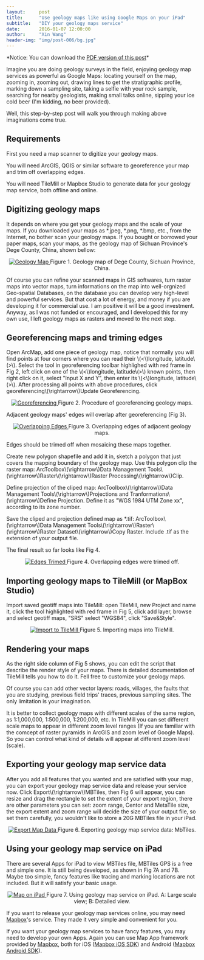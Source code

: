 ```yaml
---
layout:     post
title:      "Use geology maps like using Google Maps on your iPad"
subtitle:   "DIY your geology maps service"
date:       2016-01-07 12:00:00
author:     "Xin Wang"
header-img: "img/post-006/bg.jpg"
---
```


<center>
<div id="mykudos"></div>
</center>

<p>*Notice: You can download the <a href="{{ site.baseurl }}/PDFs/use-geology-map-like-google-map.pdf">PDF version of this post</a>*</p>

<p>Imagine you are doing geology surveys in the field, enjoying geology map services as powerful as Google Maps: 
locating yourself on the map, zooming in, zooming out, drawing lines to get the stratigraphic profile, 
marking down a sampling site, taking a selfie with your rock sample, searching for nearby geologists, 
making small talks online, sipping your ice cold beer (I'm kidding, no beer provided).</p>

<p>Well, this step-by-step post will walk you through making above imaginations come true.
</p>

<h2 class="section-heading">Requirements</h2>

<p>First you need a map scanner to digitize your geology maps.</p>
<p>You will need ArcGIS, QGIS or similar software to georeference your map and trim off overlapping edges.</p>
<p>You will need TileMill or Mapbox Studio to generate data for your geology map service, both offline and online.</p>

<h2 class="section-heading">Digitizing geology maps</h2>

<p>It depends on where you get your geology maps and the scale of your maps. If you downloaded your maps as *.jpeg, *.png, *.bmp, etc., 
from the Internet, no bother scan your geology maps. If you bought or borrowed your paper maps, scan your maps, 
as the geology map of Sichuan Province's Dege County, China, shown bellow:</p>

<center>
<a href="#">
    <img src="{{ site.baseurl }}/img/post-006/geology-map.jpg" alt="Geology Map">
</a>
<span class="caption text-muted">Figure 1. Geology map of Dege County, Sichuan Province, China.</span>
</center>

<p>Of course you can refine your scanned maps in GIS softwares, turn raster maps into vector maps, 
turn informations on the map into well-orgnized Geo-spatial Databases, 
on the database you can develop very high-level and powerful services. 
But that cost a lot of energy, and money if you are developing it for commercial use. 
I am positive it will be a good investment. Anyway, as I was not funded or encouraged, and I developed this for my own use, 
I left geology maps as rasters and moved to the next step.</p>

<h2 class="section-heading">Georeferencing maps and triming edges</h2>

<p>Open ArcMap, add one piece of geology map, 
notice that normally you will find points at four corners where you can read their \(<\)longitude, latitude\(>\). 
Select the tool in georeferencing toolbar highlighed with red frame in Fig 2, left click on one of the \(<\)longitude, latitude\(>\) known points, 
then right click on it, select "Input X and Y", then enter its \(<\)longitude, latitude\(>\). After processing all points with above procedures, 
click georeferencing\(\rightarrow\)Update Georeferencing.</p>

<center>
<a href="#">
    <img src="{{ site.baseurl }}/img/post-006/georeferencing.jpg" alt="Georeferencing">
</a>
<span class="caption text-muted">Figure 2. Procedure of georeferencing geology maps.</span>
</center>

<p>Adjacent geology maps' edges will overlap after georeferencing (Fig 3).</p>

<center>
<a href="#">
    <img src="{{ site.baseurl }}/img/post-006/overlapping-edges.jpg" alt="Overlapping Edges">
</a>
<span class="caption text-muted">Figure 3. Overlapping edges of adjacent geology maps.</span>
</center>

<p>Edges should be trimed off when mosaicing these maps together.</p>
<p>Create new polygon shapefile and add it in, sketch a polygon that just covers the mapping boundary of the geology map. 
Use this polygon clip the raster map: 
ArcToolbox\(\rightarrow\)Data Management Tools\(\rightarrow\)Raster\(\rightarrow\)Raster Processing\(\rightarrow\)Clip.</p>
<p>Define projection of the cliped map: 
ArcToolbox\(\rightarrow\)Data Management Tools\(\rightarrow\)Projections and Tranformations\(\rightarrow\)Define Projection. 
Define it as "WGS 1984 UTM Zone xx", according to its zone number.</p>
<p>Save the cliped and projection defined map as *.tif: 
ArcToolbox\(\rightarrow\)Data Management Tools\(\rightarrow\)Raster\(\rightarrow\)Raster Dataset\(\rightarrow\)Copy Raster. 
Include .tif as the extension of your output file.</p>
<p>The final result so far looks like Fig 4.</p>

<center>
<a href="#">
    <img src="{{ site.baseurl }}/img/post-006/edges-trimed.jpg" alt="Edges Trimed">
</a>
<span class="caption text-muted">Figure 4. Overlapping edges were trimed off.</span>
</center>

<h2 class="section-heading">Importing geology maps to TileMill (or MapBox Studio)</h2>

<p>Import saved geotiff maps into TileMill: open TileMill, new Project and name it, click the tool highlighted with red frame in Fig 5, 
click add layer, browse and select geotiff maps, "SRS" select "WGS84", click "Save&Style".</p>

<center>
<a href="#">
    <img src="{{ site.baseurl }}/img/post-006/import-to-tilemill.jpg" alt="Import to TileMill">
</a>
<span class="caption text-muted">Figure 5. Importing maps into TileMill.</span>
</center>

<h2 class="section-heading">Rendering your maps</h2>

<p>As the right side column of Fig 5 shows, you can edit the script that describe the render style of your maps. 
There is detailed documentation of TileMill tells you how to do it. Fell free to customize your geology maps.</p>

<p>Of course you can add other vector layers: roads, villages, the faults that you are studying, previous field trips' traces, 
previous sampling sites. The only limitation is your imagination.</p>

<p>It is better to collect geology maps with different scales of the same region, as 1:1,000,000, 1:500,000, 1:200,000, etc. 
In TileMill you can set different scale maps to appear in different zoom level ranges 
(If you are familiar with the comcept of raster pyramids in ArcGIS and zoom level of Google Maps). 
So you can control what kind of details will appear at different zoom level (scale).</p>

<h2 class="section-heading">Exporting your geology map service data</h2>

<p>After you add all features that you wanted and are satisfied with your map, 
you can export your geology map service data and release your service now. Click Export\(\rightarrow\)MBTiles, then Fig 6 will appear, 
you can resize and drag the rectangle to set the extent of your export region, there are other parameters you can set: 
zoom range, Centor and MetaTile size, the export extent and zoom range will decide the size of your output file, so set them carefully, 
you wouldn't like to store a 20G MBTiles file in your iPad.</p>

<center>
<a href="#">
    <img src="{{ site.baseurl }}/img/post-006/export-map-data.jpg" alt="Export Map Data">
</a>
<span class="caption text-muted">Figure 6. Exporting geology map service data: MbTiles.</span>
</center>

<h2 class="section-heading">Using your geology map service on iPad</h2>

<p>There are several Apps for iPad to view MBTiles file, MBTiles GPS is a free and simple one. 
It is still being developed, as shown in Fig 7A and 7B. Maybe too simple, 
fancy features like tracing and marking locations are not included. But it will satisfy your basic usage.</p>

<center>
<a href="#">
    <img src="{{ site.baseurl }}/img/post-006/large-scale-and-detailed-map.jpg" alt="Map on iPad">
</a>
<span class="caption text-muted">Figure 7. Using geology map service on iPad. A: Large scale view; B: Detailed view.</span>
</center>

<p>If you want to release your geology map services online, you may need <a href="https://www.mapbox.com/">Mapbox</a>'s service. 
They made it very simple and convenient for you.</p>

<p>If you want your geology map services to have fancy features, you may need to develop your own Apps. 
Again you can use Map App framework provided by <a href="https://www.mapbox.com/">Mapbox</a>, 
both for iOS (<a href="https://www.mapbox.com/ios-sdk/">Mapbox iOS SDK</a>) 
and Android (<a href="https://www.mapbox.com/android-sdk/">Mapbox Android SDK</a>).</p>
